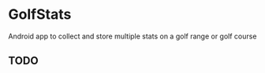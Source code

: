 # GolfStats
Android app to collect and store multiple stats on a golf range or golf course

## TODO
